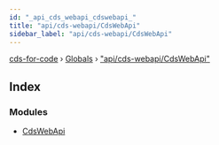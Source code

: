```yaml
---
id: "_api_cds_webapi_cdswebapi_"
title: "api/cds-webapi/CdsWebApi"
sidebar_label: "api/cds-webapi/CdsWebApi"
---
```


[cds-for-code](../index.md) › [Globals](../globals.md) › ["api/cds-webapi/CdsWebApi"](_api_cds_webapi_cdswebapi_.md)

## Index

### Modules

* [CdsWebApi](_api_cds_webapi_cdswebapi_.cdswebapi.md)

